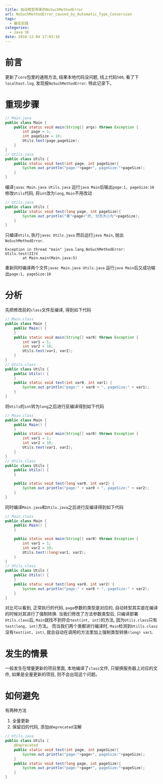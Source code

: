 ```yaml
---
title: 自动转型带来的NoSuchMethodError
url: NoSuchMethodError_caused_by_Automatic_Type_Conversion
tags:
  - 最佳实践
categories:
  - Java SE
date: 2018-12-04 17:03:16
---
```

# 前言
更新了`core`包里的通用方法, 结果本地代码没问题, 线上代码`500`, 看了下`localhost.log`, 发现报`NoSuchMethodError`. 特此记录下。

<!-- more -->

# 重现步骤
```java
// Main.java
public class Main {
    public static void main(String[] args) throws Exception {
        int page = 1;
        int pageSize = 10;
        Utils.test(page,pageSize);
    }
}
// Utils.java
public class Utils {
    public static void test(int page, int pageSize){
        System.out.println("page:"+page+", pageSize:"+pageSize);
    }
}
```
编译`javac Main.java Utils.java`
运行`java Main`后输出`page:1, pageSize:10`
修改`Utils`代码, 将`int`改为`long`, `Main`不用改动
```java
// Utils.java
public class Utils {
    public static void test(long page, int pageSize){
        System.out.println("第"+page+"页, 分页大小为"+pageSize);
    }
}
```
只编译`Utils`, 执行`javac Utils.java`
然后运行`java Main`, 抛出`NoSuchMethodError`.
```text
Exception in thread "main" java.lang.NoSuchMethodError: Utils.test(II)V
        at Main.main(Main.java:5)
```
重新同时编译两个文件`javac Main.java Utils.java`
运行`java Main`后又成功输出`page:1, pageSize:10`

# 分析
先把修改前的`class`文件反编译, 得到如下代码
```java
// Main.class
public class Main {
    public Main() {
    }
    public static void main(String[] var0) throws Exception {
        int var1 = 1;
        int var2 = 10;
        Utils.test(var1, var2);
    }
}
// Utils.class
public class Utils {
    public Utils() {
    }
    public static void test(int var0, int var1) {
        System.out.println("page:" + var0 + ", pageSize:" + var1);
    }
}
```
将`Utils`的`int`转为`long`之后进行反编译得到如下代码
```java
// Main.class
public class Main {
    public Main() {
    }
    public static void main(String[] var0) throws Exception {
        int var1 = 1;
        int var2 = 10;
        Utils.test(var1, var2);
    }
}
// Utils.class
public class Utils {
    public Utils() {
    }

    public static void test(long var0, int var2) {
        System.out.println("page:" + var0 + ", pageSize:" + var2);
    }
}  
```
同时编译`Main.java`和`Utils.java`之后进行反编译得到如下代码
```java
// Main.class
public class Main {
    public Main() {
    }

    public static void main(String[] var0) throws Exception {
        int var1 = 1;
        int var2 = 10;
        Utils.test((long)var1, var2);
    }
}
// Utils.class
public class Utils {
    public Utils() {
    }
    public static void test(long var0, int var2) {
        System.out.println("page:" + var0 + ", pageSize:" + var2);
    }
}
```

对比可以看到, 正常执行的代码, `page`参数的类型是对应的, 自动转型其实是在编译的时候对其进行了强制转换. 
当我们修改了方法参数类型后, 只编译部署`Utils.class`后, `Main`就找不到符合`test(int, int)`的方法, 因为`Utils.class`只有`test(long, int)`方法。
而当我们两个类都进行编译时, `Main`检测到`Utills.class`没有`test(int, int)`, 就会自动在调用的方法里加上强制类型转换`(long) var1`.

# 发生的情景
一般发生在增量更新的项目里面, 本地编译了`class`文件, 只替换服务器上对应的文件, 如果是全量更新的项目, 则不会出现这个问题。

# 如何避免
有两种方法
1. 全量更新
2. 保留旧的代码, 添加`@Deprecated`注解
```java
// Utils.java
public class Utils {
    @Deprecated
    public static void test(int page, int pageSize){
        System.out.println("page:"+page+", pageSize:"+pageSize);
    }
    public static void test(long page, int pageSize){
        System.out.println("page:"+page+", pageSize:"+pageSize);
    }
}
```